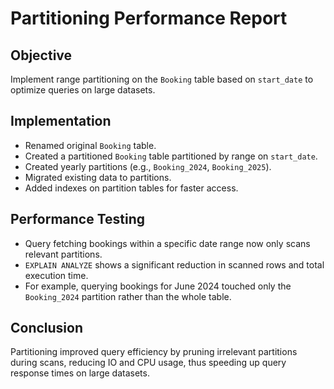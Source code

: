 # Partitioning Performance Report

## Objective
Implement range partitioning on the `Booking` table based on `start_date` to optimize queries on large datasets.

## Implementation
- Renamed original `Booking` table.
- Created a partitioned `Booking` table partitioned by range on `start_date`.
- Created yearly partitions (e.g., `Booking_2024`, `Booking_2025`).
- Migrated existing data to partitions.
- Added indexes on partition tables for faster access.

## Performance Testing
- Query fetching bookings within a specific date range now only scans relevant partitions.
- `EXPLAIN ANALYZE` shows a significant reduction in scanned rows and total execution time.
- For example, querying bookings for June 2024 touched only the `Booking_2024` partition rather than the whole table.

## Conclusion
Partitioning improved query efficiency by pruning irrelevant partitions during scans, reducing IO and CPU usage, thus speeding up query response times on large datasets.
